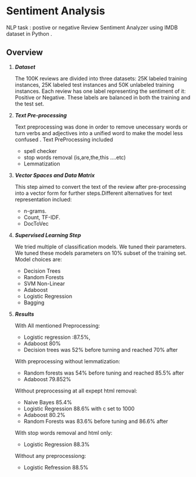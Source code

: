 # Sentiment Analysis
NLP task : postive or negative Review Sentiment Analyzer using IMDB dataset in Python .
## Overview
1. ***Dataset***

    The 100K reviews are divided into three datasets: 25K labeled training instances, 25K labeled test instances and 50K unlabeled training instances. Each review has one label representing the sentiment of it: Positive or Negative. These labels are balanced in both the training and the test set.

2. ***Text Pre-processing***

    Text preprocessing was done in order to remove unecessary words or turn verbs and adjectives into a unified word to make the model less confused . Text PreProcessing included
     + spell checker
     + stop words removal (is,are,the,this ....etc)
     + Lemmatization


3. ***Vector Spaces and Data Matrix***

    This step aimed to convert the text of the review after pre-processing into a vector form for
    further steps.Different alternatives  for text representation inclued:
     + n-grams.
     + Count, TF-IDF.
     + DocToVec


4. ***Supervised Learning Step***

   We tried multiple of classification models. We tuned their parameters. We tuned ​these models parameters on 10% subset of the training set. 
   Model choices are:
    * Decision Trees
    * Random Forests
    * SVM Non-Linear
    * Adaboost
    * Logistic Regression
    * Bagging


5. ***Results***

   With All mentioned Preprocessing:

   + Logistic regression :87.5%,
   + Adaboost 80% 
   + Decision trees was 52% before turning and reached 70% after 

   With preprocessing without lemmatization:
 
    + Random forests was 54% before tuning and reached  85.5% after 
    + Adaboost 79.852%

   Without preprocessing at all expept html removal:

    + Naive Bayes 85.4%
    + Logistic Regression 88.6% with c set to 1000
    + Adaboost 80.2%
    +  Random Forests was 83.6% before tuning and 86.6% after

   With stop words removal and html only:

    + Logistic Regression 88.3%

   Without any preprocessiong:

    + Logistic Refression 88.5%

>>

